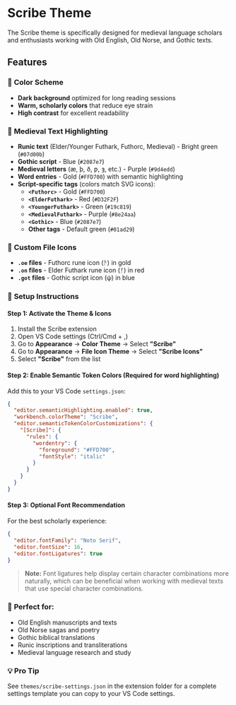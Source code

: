 # Scribe Theme

The Scribe theme is specifically designed for medieval language scholars and enthusiasts working with Old English, Old Norse, and Gothic texts.

## Features

### 🎨 **Color Scheme**
- **Dark background** optimized for long reading sessions
- **Warm, scholarly colors** that reduce eye strain
- **High contrast** for excellent readability

### 📜 **Medieval Text Highlighting**
- **Runic text** (Elder/Younger Futhark, Futhorc, Medieval) - Bright green (`#07d00b`)
- **Gothic script** - Blue (`#2087e7`) 
- **Medieval letters** (æ, þ, ð, ƿ, ȝ, etc.) - Purple (`#9d4edd`)
- **Word entries** - Gold (`#FFD700`) with semantic highlighting
- **Script-specific tags** (colors match SVG icons):
  - **`<Futhorc>`** - Gold (`#FFD700`)
  - **`<ElderFuthark>`** - Red (`#D32F2F`)
  - **`<YoungerFuthark>`** - Green (`#19c819`)
  - **`<MedievalFuthark>`** - Purple (`#8e24aa`)
  - **`<Gothic>`** - Blue (`#2087e7`)
  - **Other tags** - Default green (`#01ad29`)

### 📁 **Custom File Icons**
- **`.oe` files** - Futhorc rune icon (ᚫ) in gold
- **`.on` files** - Elder Futhark rune icon (ᚠ) in red  
- **`.got` files** - Gothic script icon (𐌸) in blue

### 🔧 **Setup Instructions**

#### Step 1: Activate the Theme & Icons
1. Install the Scribe extension
2. Open VS Code settings (Ctrl/Cmd + ,)
3. Go to **Appearance** → **Color Theme** → Select **"Scribe"**
4. Go to **Appearance** → **File Icon Theme** → Select **"Scribe Icons"**
4. Select **"Scribe"** from the list

#### Step 2: Enable Semantic Token Colors (Required for word highlighting)
Add this to your VS Code `settings.json`:

```json
{
  "editor.semanticHighlighting.enabled": true,
  "workbench.colorTheme": "Scribe",
  "editor.semanticTokenColorCustomizations": {
    "[Scribe]": {
      "rules": {
        "wordentry": {
          "foreground": "#FFD700",
          "fontStyle": "italic"
        }
      }
    }
  }
}
```

#### Step 3: Optional Font Recommendation
For the best scholarly experience:
```json
{
  "editor.fontFamily": "Noto Serif",
  "editor.fontSize": 16,
  "editor.fontLigatures": true
}
```

> **Note:** Font ligatures help display certain character combinations more naturally, which can be beneficial when working with medieval texts that use special character combinations.

### 📝 **Perfect for:**
- Old English manuscripts and texts
- Old Norse sagas and poetry  
- Gothic biblical translations
- Runic inscriptions and transliterations
- Medieval language research and study

### 💡 **Pro Tip**
See `themes/scribe-settings.json` in the extension folder for a complete settings template you can copy to your VS Code settings.
